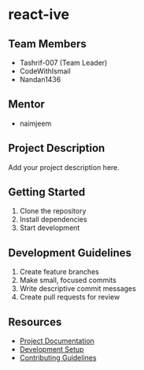 # react-ive

## Team Members
- Tashrif-007 (Team Leader)
- CodeWithIsmail
- Nandan1436

## Mentor
- naimjeem

## Project Description
Add your project description here.

## Getting Started
1. Clone the repository
2. Install dependencies
3. Start development

## Development Guidelines
1. Create feature branches
2. Make small, focused commits
3. Write descriptive commit messages
4. Create pull requests for review

## Resources
- [Project Documentation](docs/)
- [Development Setup](docs/setup.md)
- [Contributing Guidelines](CONTRIBUTING.md)
